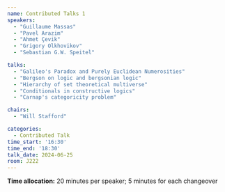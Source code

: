 ```yaml
---
name: Contributed Talks 1
speakers: 
  - "Guillaume Massas"
  - "Pavel Arazim"
  - "Ahmet Çevik"
  - "Grigory Olkhovikov"
  - "Sebastian G.W. Speitel"

talks: 
  - "Galileo's Paradox and Purely Euclidean Numerosities"
  - "Bergson on logic and bergsonian logic"
  - "Hierarchy of set theoretical multiverse"
  - "Conditionals in constructive logics"
  - "Carnap's categoricity problem"

chairs:
  - "Will Stafford"

categories:
  - Contributed Talk
time_start: '16:30'
time_end: '18:30'
talk_date: 2024-06-25
room: J222
---
```

**Time allocation:** 20 minutes per speaker; 5 minutes for each changeover
